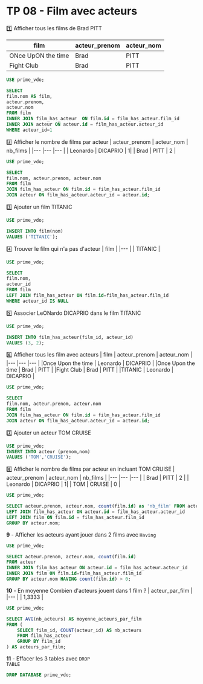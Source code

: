 # TP 08 - Film avec acteurs

:one: Afficher tous les films de Brad PITT 

| film | acteur_prenom | acteur_nom |
|--- |--- |--- |
|ONce UpON the time |  Brad | PITT |
|Fight Club |  Brad | PITT |

```sql
USE prime_vdo;

SELECT 
film.nom AS film,
acteur.prenom,
acteur.nom
FROM film
INNER JOIN film_has_acteur  ON film.id = film_has_acteur.film_id
INNER JOIN acteur ON acteur.id = film_has_acteur.acteur_id
WHERE acteur_id=1
```

:two: Afficher le nombre de films par acteur
| acteur_prenom | acteur_nom |  nb_films | 
|--- |--- |--- |
|  Leonardo | DICAPRIO | 1|
| Brad | PITT | 2 |

```sql
USE prime_vdo;

SELECT 
film.nom, acteur.prenom, acteur.nom 
FROM film
JOIN film_has_acteur ON film.id = film_has_acteur.film_id
JOIN acteur ON film_has_acteur.acteur_id = acteur.id;
```

:three: Ajouter un film TITANIC
```sql
USE prime_vdo;

INSERT INTO film(nom)
VALUES ('TITANIC');
```
  

:four: Trouver le film qui n'a pas d'acteur
| film | 
|--- |
|  TITANIC |

```sql
USE prime_vdo;

SELECT 
film.nom, 
acteur_id
FROM film
LEFT JOIN film_has_acteur ON film.id=film_has_acteur.film_id
WHERE acteur_id IS NULL
```  
:five: Associer LeONardo DICAPRIO dans le film TITANIC  

```sql
USE prime_vdo;

INSERT INTO film_has_acteur(film_id, acteur_id)
VALUES (3, 2);
```

:six: Afficher tous les film avec acteurs 
 | film | acteur_prenom | acteur_nom |
|--- |--- |--- |
|Once Upon the time |  Leonardo | DICAPRIO |
|Once Upon the time |  Brad | PITT |
|Fight Club |  Brad | PITT |
|TITANIC |  Leonardo | DICAPRIO |

```sql
USE prime_vdo;

SELECT 
film.nom, acteur.prenom, acteur.nom 
FROM film
JOIN film_has_acteur ON film.id = film_has_acteur.film_id
JOIN acteur ON film_has_acteur.acteur_id = acteur.id;
```  

:seven: Ajouter un acteur TOM CRUISE  
```sql
USE prime_vdo;
INSERT INTO acteur (prenom,nom) 
VALUES ('TOM','CRUISE');
```

:eight: Afficher le nombre de films par acteur en incluant TOM CRUISE
| acteur_prenom | acteur_nom |  nb_films | 
|--- |--- |--- |
| Brad | PITT | 2 |
|  Leonardo | DICAPRIO | 1|
| TOM | CRUISE | 0 |

```sql
USE prime_vdo;

SELECT acteur.prenom, acteur.nom, count(film.id) as 'nb_film' FROM acteur
LEFT JOIN film_has_acteur ON acteur.id = film_has_acteur.acteur_id
LEFT JOIN film ON film.id = film_has_acteur.film_id
GROUP BY acteur.nom;
```

**9** - Afficher les acteurs ayant jouer dans 2 films avec <code>Having</code>

```sql
USE prime_vdo;

SELECT acteur.prenom, acteur.nom, count(film.id)
FROM acteur 
INNER JOIN film_has_acteur ON acteur.id = film_has_acteur.acteur_id
INNER JOIN film ON film.id=film_has_acteur.film_id
GROUP BY acteur.nom HAVING count(film.id) > 0;
```  

**10** - En moyenne Combien d'acteurs jouent dans 1 film ?
| acteur_par_film |
|--- |
| 1,3333 |

```sql
USE prime_vdo;

SELECT AVG(nb_acteurs) AS moyenne_acteurs_par_film
FROM (
    SELECT film_id, COUNT(acteur_id) AS nb_acteurs
    FROM film_has_acteur
    GROUP BY film_id
) AS acteurs_par_film;
```  

**11** - Effacer les 3 tables avec <code>DROP TABLE</code>  

```sql
DROP DATABASE prime_vdo;
```